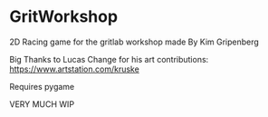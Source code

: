 # GritWorkshop

2D Racing game for the gritlab workshop made By Kim Gripenberg

Big Thanks to Lucas Change for his art contributions: 
https://www.artstation.com/kruske

Requires pygame

VERY MUCH WIP


